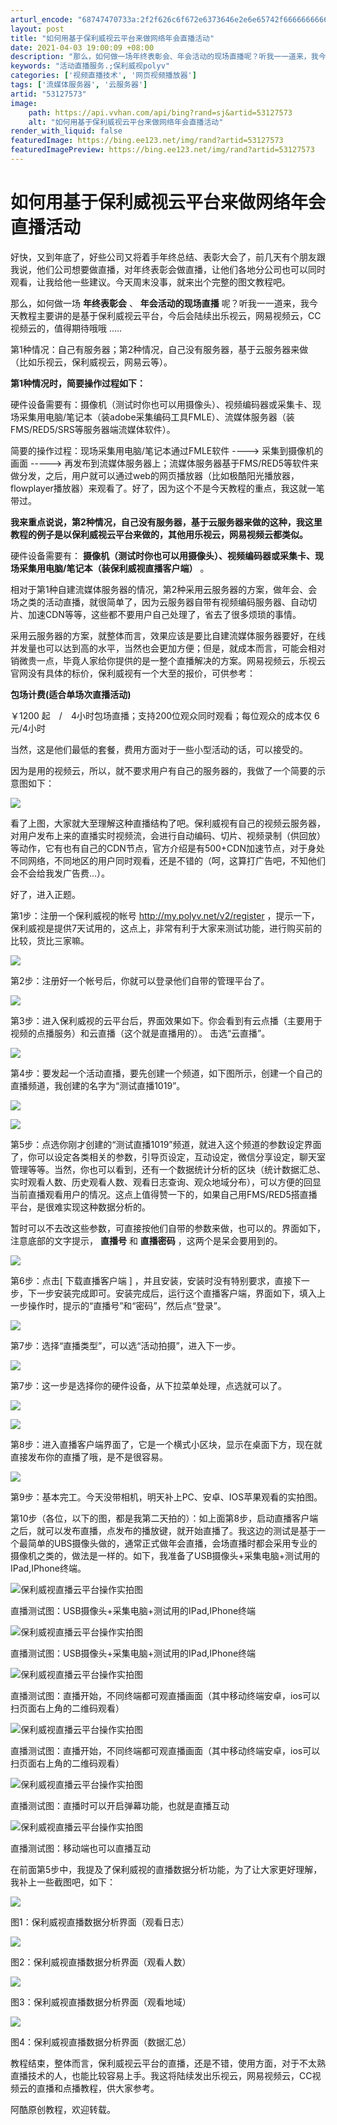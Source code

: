 ```yaml
---
arturl_encode: "68747470733a:2f2f626c6f672e6373646e2e6e65742f666666666666666638:2f61727469636c652f64657461696c732f3533313237353733"
layout: post
title: "如何用基于保利威视云平台来做网络年会直播活动"
date: 2021-04-03 19:00:09 +08:00
description: "那么，如何做一场年终表彰会、年会活动的现场直播呢？听我一一道来，我今天教程主要讲的是基于保利威视云平"
keywords: "活动直播服务.;保利威视polyv"
categories: ['视频直播技术', '网页视频播放器']
tags: ['流媒体服务器', '云服务器']
artid: "53127573"
image:
    path: https://api.vvhan.com/api/bing?rand=sj&artid=53127573
    alt: "如何用基于保利威视云平台来做网络年会直播活动"
render_with_liquid: false
featuredImage: https://bing.ee123.net/img/rand?artid=53127573
featuredImagePreview: https://bing.ee123.net/img/rand?artid=53127573
---
```


# 如何用基于保利威视云平台来做网络年会直播活动

好快，又到年底了，好些公司又将着手年终总结、表彰大会了，前几天有个朋友跟我说，他们公司想要做直播，对年终表彰会做直播，让他们各地分公司也可以同时观看，让我给他一些建议。今天周末没事，就来出个完整的图文教程吧。

那么，如何做一场
**年终表彰会**
、
**年会活动的现场直播**
呢？听我一一道来，我今天教程主要讲的是基于保利威视云平台，今后会陆续出乐视云，网易视频云，CC视频云的，值得期待哦哦 .....

第1种情况：自己有服务器；第2种情况，自己没有服务器，基于云服务器来做（比如乐视云，保利威视云，网易云等）。

**第1种情况时，简要操作过程如下：**

硬件设备需要有：摄像机（测试时你也可以用摄像头）、视频编码器或采集卡、现场采集用电脑/笔记本（装adobe采集编码工具FMLE）、流媒体服务器（装FMS/RED5/SRS等服务器端流媒体软件）。

简要的操作过程：现场采集用电脑/笔记本通过FMLE软件 ----> 采集到摄像机的画面 -----> 再发布到流媒体服务器上；流媒体服务器基于FMS/RED5等软件来做分发，之后，用户就可以通过web的网页播放器（比如极酷阳光播放器，flowplayer播放器）来观看了。好了，因为这个不是今天教程的重点，我这就一笔带过。

**我来重点说说，第2种情况，自己没有服务器，基于云服务器来做的这种，我这里教程的例子是以保利威视云平台来做的，其他用乐视云，网易视频云都类似。**

硬件设备需要有：
**摄像机（测试时你也可以用摄像头）、视频编码器或采集卡、现场采集用电脑/笔记本（装保利威视直播客户端）**
。

相对于第1种自建流媒体服务器的情况，第2种采用云服务器的方案，做年会、会场之类的活动直播，就很简单了，因为云服务器自带有视频编码服务器、自动切片、加速CDN等等，这些都不要用户自己处理了，省去了很多烦琐的事情。

采用云服务器的方案，就整体而言，效果应该是要比自建流媒体服务器要好，在线并发量也可以达到高的水平，当然也会更加方便；但是，就成本而言，可能会相对销微贵一点，毕竟人家给你提供的是一整个直播解决的方案。网易视频云，乐视云官网没有具体的标价，保利威视有一个大至的报价，可供参考：

**包场计费(适合单场次直播活动)**
  
￥1200 起　/　4小时包场直播；支持200位观众同时观看；每位观众的成本仅 6元/4小时

当然，这是他们最低的套餐，费用方面对于一些小型活动的话，可以接受的。

因为是用的视频云，所以，就不要求用户有自己的服务器的，我做了一个简要的示意图如下：

![](https://i-blog.csdnimg.cn/blog_migrate/c2b123182d54cf1cf7d6eb1001ff4efd.jpeg)

看了上图，大家就大至理解这种直播结构了吧。保利威视有自己的视频云服务器，对用户发布上来的直播实时视频流，会进行自动编码、切片、视频录制（供回放）等动作，它有也有自己的CDN节点，官方介绍是有500+CDN加速节点，对于身处不同网络，不同地区的用户同时观看，还是不错的（呵，这算打广告吧，不知他们会不会给我发广告费...）。

好了，进入正题。

第1步：注册一个保利威视的帐号
<http://my.polyv.net/v2/register>
，提示一下，保利威视是提供7天试用的，这点上，非常有利于大家来测试功能，进行购买前的比较，货比三家嘛。

![](https://i-blog.csdnimg.cn/blog_migrate/f0e96a983624fc76a6c6ace1cdc33edb.jpeg)

第2步：注册好一个帐号后，你就可以登录他们自带的管理平台了。

![](https://i-blog.csdnimg.cn/blog_migrate/752571c514507dadbf5aa3ebf10a3847.jpeg)

第3步：进入保利威视的云平台后，界面效果如下。你会看到有云点播（主要用于视频的点播服务）和云直播（这个就是直播用的）。 击选“云直播”。

![](https://i-blog.csdnimg.cn/blog_migrate/ad34891443a7fb988b05643bb3ac18bd.jpeg)

第4步：要发起一个活动直播，要先创建一个频道，如下图所示，创建一个自己的直播频道，我创建的名字为“测试直播1019”。

![](https://i-blog.csdnimg.cn/blog_migrate/ac7dd541340965f91908f86605a0e412.jpeg)

![](https://i-blog.csdnimg.cn/blog_migrate/30360154661589c3cea12cbd94b9cc09.jpeg)

第5步：点选你刚才创建的“测试直播1019”频道，就进入这个频道的参数设定界面了，你可以设定各类相关的参数，引导页设定，互动设定，微信分享设定，聊天室管理等等。当然，你也可以看到，还有一个数据统计分析的区块（统计数据汇总、实时观看人数、历史观看人数、观看日志查询、观众地域分布），可以方便的回显当前直播观看用户的情况。这点上值得赞一下的，如果自己用FMS/RED5搭直播平台，是很难实现这种数据分析的。

暂时可以不去改这些参数，可直接按他们自带的参数来做，也可以的。界面如下，注意底部的文字提示，
**直播号**
和
**直播密码**
，这两个是呆会要用到的。

![](https://i-blog.csdnimg.cn/blog_migrate/8fdce30fc1f614b0bbb13a8d9eec9c8c.jpeg)

第6步：点击[ 下载直播客户端 ] ，并且安装，安装时没有特别要求，直接下一步，下一步安装完成即可。安装完成后，运行这个直播客户端，界面如下，填入上一步操作时，提示的“直播号”和“密码”，然后点“登录”。

![](https://i-blog.csdnimg.cn/blog_migrate/309c4d281e3e768482350c8ab17ad9ae.jpeg)

第7步：选择“直播类型”，可以选“活动拍摄”，进入下一步。

![](https://i-blog.csdnimg.cn/blog_migrate/b5df400751991c5e6031e2094e77f10d.jpeg)

第7步：这一步是选择你的硬件设备，从下拉菜单处理，点选就可以了。

![](https://i-blog.csdnimg.cn/blog_migrate/18cf856c53b017d6a56dd79f2cbb8244.jpeg)

![](https://i-blog.csdnimg.cn/blog_migrate/74326ddc3e859d9512c603643cf3317e.jpeg)

第8步：进入直播客户端界面了，它是一个横式小区块，显示在桌面下方，现在就直接发布你的直播了哦，是不是很容易。

![](https://i-blog.csdnimg.cn/blog_migrate/3164dfbce0ea49e82985f5ea0bf8f39f.jpeg)

第9步：基本完工。今天没带相机，明天补上PC、安卓、IOS苹果观看的实拍图。

第10步（各位，以下的图，都是我第二天拍的）：如上面第8步，启动直播客户端之后，就可以发布直播，点发布的播放键，就开始直播了。我这边的测试是基于一个最简单的UBS摄像头做的，通常正式做年会直播，会场直播时都会采用专业的摄像机之类的，做法是一样的。如下，我准备了USB摄像头+采集电脑+测试用的IPad,IPhone终端。

![保利威视直播云平台操作实拍图](https://i-blog.csdnimg.cn/blog_migrate/3869c8ee60c5f6aa18ceda449f49c127.jpeg)

直播测试图：USB摄像头+采集电脑+测试用的IPad,IPhone终端

![保利威视直播云平台操作实拍图](https://i-blog.csdnimg.cn/blog_migrate/3c6fc57022eb275bc4fd5eabdb97d36d.jpeg)

直播测试图：USB摄像头+采集电脑+测试用的IPad,IPhone终端

![保利威视直播云平台操作实拍图](https://i-blog.csdnimg.cn/blog_migrate/7d02399724195aeafa27d1c205a32560.jpeg)

直播测试图：直播开始，不同终端都可观直播画面（其中移动终端安卓，ios可以扫页面右上角的二维码观看）

![保利威视直播云平台操作实拍图](https://i-blog.csdnimg.cn/blog_migrate/0dda6c80cf7d404861618c43e48412f4.jpeg)

直播测试图：直播开始，不同终端都可观直播画面（其中移动终端安卓，ios可以扫页面右上角的二维码观看）

![保利威视直播云平台操作实拍图](https://i-blog.csdnimg.cn/blog_migrate/d08956a714fa59a9672fdb7240cfde40.jpeg)

直播测试图：直播时可以开启弹幕功能，也就是直播互动

![保利威视直播云平台操作实拍图](https://i-blog.csdnimg.cn/blog_migrate/a76e2d03c5cba129a6bd514c96a38d18.jpeg)

直播测试图：移动端也可以直播互动

在前面第5步中，我提及了保利威视的直播数据分析功能，为了让大家更好理解，我补上一些截图吧，如下：

![](https://i-blog.csdnimg.cn/blog_migrate/7eea473be41a4e958b64a518979c7e06.jpeg)

图1：保利威视直播数据分析界面（观看日志）

![](https://i-blog.csdnimg.cn/blog_migrate/e5ff722b9e3c6eace1a355d67ea443bf.jpeg)

图2：保利威视直播数据分析界面（观看人数）

![](https://i-blog.csdnimg.cn/blog_migrate/fbd610ff01f7fe744b40bffaa8c5885b.jpeg)

图3：保利威视直播数据分析界面（观看地域）

![](https://i-blog.csdnimg.cn/blog_migrate/e9b729fdff627351037a8accac86df14.jpeg)

图4：保利威视直播数据分析界面（数据汇总）

教程结束，整体而言，保利威视云平台的直播，还是不错，使用方面，对于不太熟直播技术的人，也能比较容易上手。我这将陆续发出乐视云，网易视频云，CC视频云的直播和点播教程，供大家参考。

阿酷原创教程，欢迎转载。
